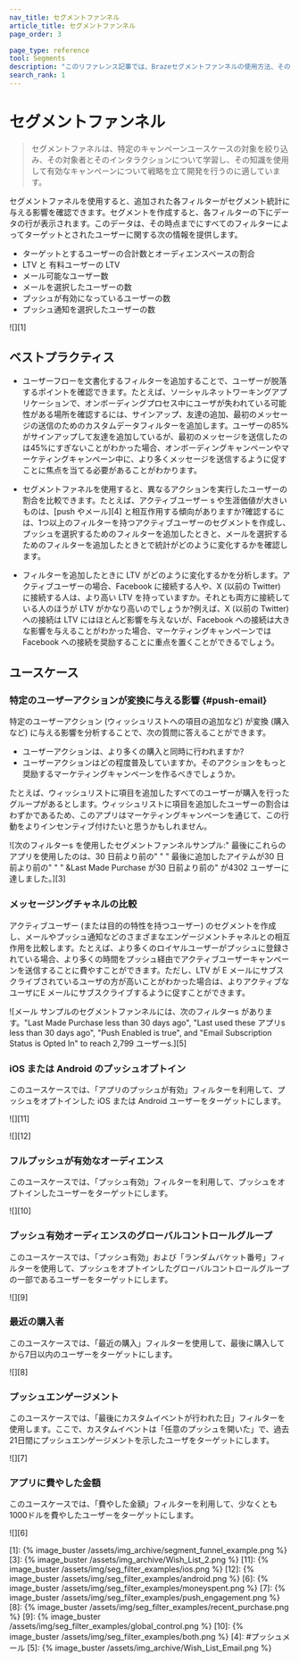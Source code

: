 ```yaml
---
nav_title: セグメントファンネル
article_title: セグメントファンネル
page_order: 3

page_type: reference
tool: Segments
description: "このリファレンス記事では、Brazeセグメントファンネルの使用方法、そのベストプラクティス、およびユースケースについて説明します。"
search_rank: 1
---
```


# セグメントファンネル

> セグメントファネルは、特定のキャンペーンユースケースの対象を絞り込み、その対象者とそのインタラクションについて学習し、その知識を使用して有効なキャンペーンについて戦略を立て開発を行うのに適しています。

セグメントファネルを使用すると、追加された各フィルターがセグメント統計に与える影響を確認できます。セグメントを作成すると、各フィルターの下にデータの行が表示されます。このデータは、その時点までにすべてのフィルターによってターゲットとされたユーザーに関する次の情報を提供します。

- ターゲットとするユーザーの合計数とオーディエンスベースの割合
- LTV と 有料ユーザーの LTV  
- メール可能なユーザー数
- メールを選択したユーザーの数
- プッシュが有効になっているユーザーの数  
- プッシュ通知を選択したユーザーの数

![][1]

## ベストプラクティス

- ユーザーフローを文書化するフィルターを追加することで、ユーザーが脱落するポイントを確認できます。たとえば、ソーシャルネットワーキングアプリケーションで、オンボーディングプロセス中にユーザが失われている可能性がある場所を確認するには、サインアップ、友達の追加、最初のメッセージの送信のためのカスタムデータフィルターを追加します。ユーザーの85%がサインアップして友達を追加しているが、最初のメッセージを送信したのは45%にすぎないことがわかった場合、オンボーディングキャンペーンやマーケティングキャンペーン中に、より多くメッセージを送信するように促すことに焦点を当てる必要があることがわかります。

- セグメントファネルを使用すると、異なるアクションを実行したユーザーの割合を比較できます。たとえば、アクティブユーザー s や生涯価値が大きいものは、\[push やメール][4] と相互作用する傾向がありますか?確認するには、1つ以上のフィルターを持つアクティブユーザーのセグメントを作成し、プッシュを選択するためのフィルターを追加したときと、メールを選択するためのフィルターを追加したときとで統計がどのように変化するかを確認します。

- フィルターを追加したときに LTV がどのように変化するかを分析します。アクティブユーザーの場合、Facebook に接続する人や、X (以前の Twitter) に接続する人は、より高い LTV を持っていますか。それとも両方に接続している人のほうが LTV がかなり高いのでしょうか?例えば、X (以前の Twitter) への接続は LTV にはほとんど影響を与えないが、Facebook への接続は大きな影響を与えることがわかった場合、マーケティングキャンペーンでは Facebook への接続を奨励することに重点を置くことができるでしょう。

## ユースケース

### 特定のユーザーアクションが変換に与える影響 {#push-email}

特定のユーザーアクション (ウィッシュリストへの項目の追加など) が変換 (購入など) に与える影響を分析することで、次の質問に答えることができます。

- ユーザーアクションは、より多くの購入と同時に行われますか?
- ユーザーアクションはどの程度普及していますか。そのアクションをもっと奨励するマーケティングキャンペーンを作るべきでしょうか。

たとえば、ウィッシュリストに項目を追加したすべてのユーザーが購入を行ったグループがあるとします。ウィッシュリストに項目を追加したユーザーの割合はわずかであるため、このアプリはマーケティングキャンペーンを通じて、この行動をよりインセンティブ付けたいと思うかもしれません。

![次のフィルターs を使用したセグメントファンネルサンプル:" 最後にこれらのアプリを使用したのは、30 日前より前の" " " 最後に追加したアイテムが30 日前より前の" " " &Last Made Purchase が30 日前より前の" が4302 ユーザーに達しました。][3]

### メッセージングチャネルの比較

アクティブユーザー (または目的の特性を持つユーザー) のセグメントを作成し、メールやプッシュ通知などのさまざまなエンゲージメントチャネルとの相互作用を比較します。たとえば、より多くのロイヤルユーザーがプッシュに登録されている場合、より多くの時間をプッシュ経由でアクティブユーザーキャンペーンを送信することに費やすことができます。ただし、LTV が E メールにサブスクライブされているユーザの方が高いことがわかった場合は、よりアクティブなユーザにE メールにサブスクライブするように促すことができます。

![メール サンプルのセグメントファンネルには、次のフィルターs があります。"Last Made Purchase less than 30 days ago", "Last used these アプリs less than 30 days ago", "Push Enabled is true", and "Email Subscription Status is Opted In" to reach 2,799 ユーザーs.][5]

### iOS または Android のプッシュオプトイン

このユースケースでは、「アプリのプッシュが有効」フィルターを利用して、プッシュをオプトインした iOS または Android ユーザーをターゲットにします。

![][11]

![][12]

### フルプッシュが有効なオーディエンス

このユースケースでは、「プッシュ有効」フィルターを利用して、プッシュをオプトインしたユーザーをターゲットにします。

![][10]

### プッシュ有効オーディエンスのグローバルコントロールグループ

このユースケースでは、「プッシュ有効」および「ランダムバケット番号」フィルターを使用して、プッシュをオプトインしたグローバルコントロールグループの一部であるユーザーをターゲットにします。

![][9]

### 最近の購入者

このユースケースでは、「最近の購入」フィルターを使用して、最後に購入してから7日以内のユーザーをターゲットにします。

![][8]

### プッシュエンゲージメント

このユースケースでは、「最後にカスタムイベントが行われた日」フィルターを使用します。ここで、カスタムイベントは「任意のプッシュを開いた」で、過去21日間にプッシュエンゲージメントを示したユーザをターゲットにします。

![][7]

### アプリに費やした金額

このユースケースでは、「費やした金額」フィルターを利用して、少なくとも1000ドルを費やしたユーザーをターゲットにします。

![][6]


[1]: {% image_buster /assets/img_archive/segment_funnel_example.png %}
[3]: {% image_buster /assets/img_archive/Wish_List_2.png %}
[11]: {% image_buster /assets/img/seg_filter_examples/ios.png %}
[12]: {% image_buster /assets/img/seg_filter_examples/android.png %}
[6]: {% image_buster /assets/img/seg_filter_examples/moneyspent.png %}
[7]: {% image_buster /assets/img/seg_filter_examples/push_engagement.png %}
[8]: {% image_buster /assets/img/seg_filter_examples/recent_purchase.png %}
[9]: {% image_buster /assets/img/seg_filter_examples/global_control.png %}
[10]: {% image_buster /assets/img/seg_filter_examples/both.png %}
[4]: \#プッシュメール
[5]: {% image_buster /assets/img_archive/Wish_List_Email.png %}
